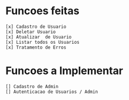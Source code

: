 # Funcoes feitas
````
[x] Cadastro de Usuario
[x] Deletar Usuario
[x] Atualizar  de Usuario
[x] Listar todos os Usuarios 
[x] Tratamento de Erros 
````
# Funcoes a Implementar 
```
[] Cadastro de Admin
[] Autenticacao de Usuarios / Admin
```